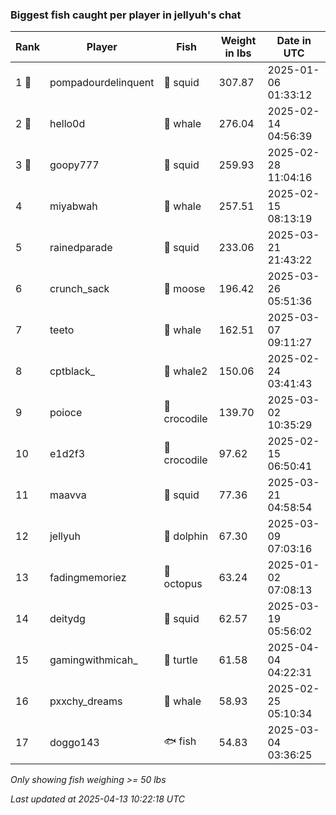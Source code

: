 ### Biggest fish caught per player in jellyuh's chat
| Rank | Player | Fish | Weight in lbs | Date in UTC |
|------|--------|-----------|---------|-----|
| 1 🥇  | pompadourdelinquent | 🦑 squid | 307.87 | 2025-01-06 01:33:12 |
| 2 🥈  | hello0d | 🐳 whale | 276.04 | 2025-02-14 04:56:39 |
| 3 🥉  | goopy777 | 🦑 squid | 259.93 | 2025-02-28 11:04:16 |
| 4  | miyabwah | 🐳 whale | 257.51 | 2025-02-15 08:13:19 |
| 5  | rainedparade | 🦑 squid | 233.06 | 2025-03-21 21:43:22 |
| 6  | crunch_sack | 🫎 moose | 196.42 | 2025-03-26 05:51:36 |
| 7  | teeto | 🐳 whale | 162.51 | 2025-03-07 09:11:27 |
| 8  | cptblack_ | 🐋 whale2 | 150.06 | 2025-02-24 03:41:43 |
| 9  | poioce | 🐊 crocodile | 139.70 | 2025-03-02 10:35:29 |
| 10  | e1d2f3 | 🐊 crocodile | 97.62 | 2025-02-15 06:50:41 |
| 11  | maavva | 🦑 squid | 77.36 | 2025-03-21 04:58:54 |
| 12  | jellyuh | 🐬 dolphin | 67.30 | 2025-03-09 07:03:16 |
| 13  | fadingmemoriez | 🐙 octopus | 63.24 | 2025-01-02 07:08:13 |
| 14  | deitydg | 🦑 squid | 62.57 | 2025-03-19 05:56:02 |
| 15  | gamingwithmicah_ | 🐢 turtle | 61.58 | 2025-04-04 04:22:31 |
| 16  | pxxchy_dreams | 🐳 whale | 58.93 | 2025-02-25 05:10:34 |
| 17  | doggo143 | 🐟 fish | 54.83 | 2025-03-04 03:36:25 |

_Only showing fish weighing >= 50 lbs_

_Last updated at 2025-04-13 10:22:18 UTC_